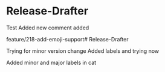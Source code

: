 # Release-Drafter

Test Added new comment added



feature/218-add-emoji-support# Release-Drafter


Trying for minor version change
Added labels and trying now

Added minor and major labels in cat
